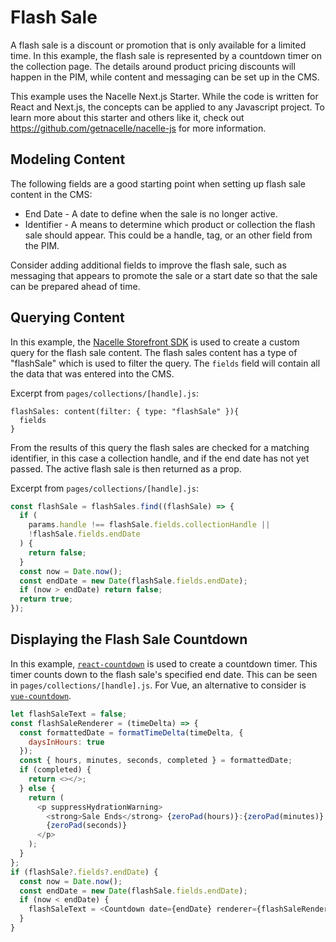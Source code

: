 # Flash Sale

A flash sale is a discount or promotion that is only available for a limited time. In this example, the flash sale is represented by a countdown timer on the collection page. The details around product pricing discounts will happen in the PIM, while content and messaging can be set up in the CMS.

This example uses the Nacelle Next.js Starter. While the code is written for React and Next.js, the concepts can be applied to any Javascript project. To learn more about this starter and others like it, check out https://github.com/getnacelle/nacelle-js for more information.

## Modeling Content

The following fields are a good starting point when setting up flash sale content in the CMS:

- End Date - A date to define when the sale is no longer active.
- Identifier - A means to determine which product or collection the flash sale should appear. This could be a handle, tag, or an other field from the PIM.

Consider adding additional fields to improve the flash sale, such as messaging that appears to promote the sale or a start date so that the sale can be prepared ahead of time.

## Querying Content

In this example, the [Nacelle Storefront SDK](https://www.npmjs.com/package/@nacelle/storefront-sdk) is used to create a custom query for the flash sale content. The flash sales content has a type of "flashSale" which is used to filter the query. The `fields` field will contain all the data that was entered into the CMS.

Excerpt from `pages/collections/[handle].js`:

```gql
flashSales: content(filter: { type: "flashSale" }){
  fields
}
```

From the results of this query the flash sales are checked for a matching identifier, in this case a collection handle, and if the end date has not yet passed. The active flash sale is then returned as a prop.

Excerpt from `pages/collections/[handle].js`:

```js
const flashSale = flashSales.find((flashSale) => {
  if (
    params.handle !== flashSale.fields.collectionHandle ||
    !flashSale.fields.endDate
  ) {
    return false;
  }
  const now = Date.now();
  const endDate = new Date(flashSale.fields.endDate);
  if (now > endDate) return false;
  return true;
});
```

## Displaying the Flash Sale Countdown

In this example, [`react-countdown`](https://www.npmjs.com/package/react-countdown) is used to create a countdown timer. This timer counts down to the flash sale's specified end date. This can be seen in `pages/collections/[handle].js`. For Vue, an alternative to consider is [`vue-countdown`](https://www.npmjs.com/package/@chenfengyuan/vue-countdown).

```js
let flashSaleText = false;
const flashSaleRenderer = (timeDelta) => {
  const formattedDate = formatTimeDelta(timeDelta, {
    daysInHours: true
  });
  const { hours, minutes, seconds, completed } = formattedDate;
  if (completed) {
    return <></>;
  } else {
    return (
      <p suppressHydrationWarning>
        <strong>Sale Ends</strong> {zeroPad(hours)}:{zeroPad(minutes)}:
        {zeroPad(seconds)}
      </p>
    );
  }
};
if (flashSale?.fields?.endDate) {
  const now = Date.now();
  const endDate = new Date(flashSale.fields.endDate);
  if (now < endDate) {
    flashSaleText = <Countdown date={endDate} renderer={flashSaleRenderer} />;
  }
}
```
